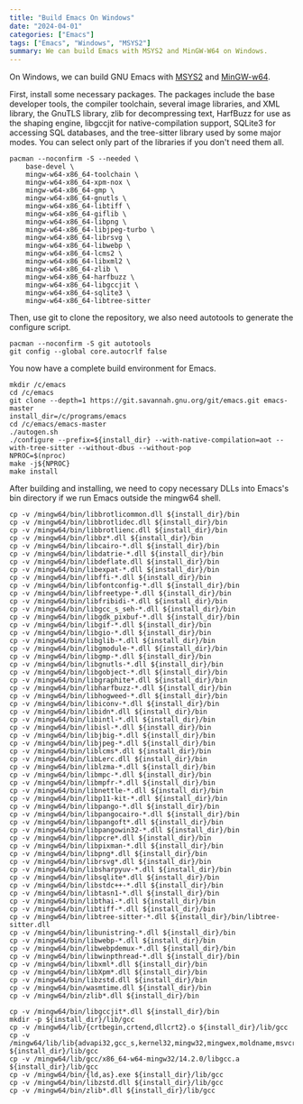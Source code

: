 ```yaml
---
title: "Build Emacs On Windows"
date: "2024-04-01"
categories: ["Emacs"]
tags: ["Emacs", "Windows", "MSYS2"]
summary: We can build Emacs with MSYS2 and MinGW-W64 on Windows.
---
```


On Windows, we can build GNU Emacs with [MSYS2](https://www.msys2.org/) and [MinGW-w64](https://www.mingw-w64.org/).

First, install some necessary packages. The packages include the base developer tools, the compiler toolchain, several image libraries, and XML library, the GnuTLS library, zlib for decompressing text, HarfBuzz for use as the shaping engine, libgccjit for native-compilation support, SQLite3 for accessing SQL databases, and the tree-sitter library used by some major modes. You can select only part of the libraries if you don't need them all.

```shell
pacman --noconfirm -S --needed \
    base-devel \
    mingw-w64-x86_64-toolchain \
    mingw-w64-x86_64-xpm-nox \
    mingw-w64-x86_64-gmp \
    mingw-w64-x86_64-gnutls \
    mingw-w64-x86_64-libtiff \
    mingw-w64-x86_64-giflib \
    mingw-w64-x86_64-libpng \
    mingw-w64-x86_64-libjpeg-turbo \
    mingw-w64-x86_64-librsvg \
    mingw-w64-x86_64-libwebp \
    mingw-w64-x86_64-lcms2 \
    mingw-w64-x86_64-libxml2 \
    mingw-w64-x86_64-zlib \
    mingw-w64-x86_64-harfbuzz \
    mingw-w64-x86_64-libgccjit \
    mingw-w64-x86_64-sqlite3 \
    mingw-w64-x86_64-libtree-sitter
```

Then, use git to clone the repository, we also need autotools to generate the configure script.

```shell
pacman --noconfirm -S git autotools
git config --global core.autocrlf false
```

You now have a complete build environment for Emacs.

```shell
mkdir /c/emacs
cd /c/emacs
git clone --depth=1 https://git.savannah.gnu.org/git/emacs.git emacs-master
install_dir=/c/programs/emacs
cd /c/emacs/emacs-master
./autogen.sh
./configure --prefix=${install_dir} --with-native-compilation=aot --with-tree-sitter --without-dbus --without-pop
NPROC=$(nproc)
make -j${NPROC}
make install
```

After building and installing, we need to copy necessary DLLs into Emacs's bin directory if we run Emacs outside the mingw64 shell.

```shell
cp -v /mingw64/bin/libbrotlicommon.dll ${install_dir}/bin
cp -v /mingw64/bin/libbrotlidec.dll ${install_dir}/bin
cp -v /mingw64/bin/libbrotlienc.dll ${install_dir}/bin
cp -v /mingw64/bin/libbz*.dll ${install_dir}/bin
cp -v /mingw64/bin/libcairo-*.dll ${install_dir}/bin
cp -v /mingw64/bin/libdatrie-*.dll ${install_dir}/bin
cp -v /mingw64/bin/libdeflate.dll ${install_dir}/bin
cp -v /mingw64/bin/libexpat-*.dll ${install_dir}/bin
cp -v /mingw64/bin/libffi-*.dll ${install_dir}/bin
cp -v /mingw64/bin/libfontconfig-*.dll ${install_dir}/bin
cp -v /mingw64/bin/libfreetype-*.dll ${install_dir}/bin
cp -v /mingw64/bin/libfribidi-*.dll ${install_dir}/bin
cp -v /mingw64/bin/libgcc_s_seh-*.dll ${install_dir}/bin
cp -v /mingw64/bin/libgdk_pixbuf-*.dll ${install_dir}/bin
cp -v /mingw64/bin/libgif-*.dll ${install_dir}/bin
cp -v /mingw64/bin/libgio-*.dll ${install_dir}/bin
cp -v /mingw64/bin/libglib-*.dll ${install_dir}/bin
cp -v /mingw64/bin/libgmodule-*.dll ${install_dir}/bin
cp -v /mingw64/bin/libgmp-*.dll ${install_dir}/bin
cp -v /mingw64/bin/libgnutls-*.dll ${install_dir}/bin
cp -v /mingw64/bin/libgobject-*.dll ${install_dir}/bin
cp -v /mingw64/bin/libgraphite*.dll ${install_dir}/bin
cp -v /mingw64/bin/libharfbuzz-*.dll ${install_dir}/bin
cp -v /mingw64/bin/libhogweed-*.dll ${install_dir}/bin
cp -v /mingw64/bin/libiconv-*.dll ${install_dir}/bin
cp -v /mingw64/bin/libidn*.dll ${install_dir}/bin
cp -v /mingw64/bin/libintl-*.dll ${install_dir}/bin
cp -v /mingw64/bin/libisl-*.dll ${install_dir}/bin
cp -v /mingw64/bin/libjbig-*.dll ${install_dir}/bin
cp -v /mingw64/bin/libjpeg-*.dll ${install_dir}/bin
cp -v /mingw64/bin/liblcms*.dll ${install_dir}/bin
cp -v /mingw64/bin/libLerc.dll ${install_dir}/bin
cp -v /mingw64/bin/liblzma-*.dll ${install_dir}/bin
cp -v /mingw64/bin/libmpc-*.dll ${install_dir}/bin
cp -v /mingw64/bin/libmpfr-*.dll ${install_dir}/bin
cp -v /mingw64/bin/libnettle-*.dll ${install_dir}/bin
cp -v /mingw64/bin/libp11-kit-*.dll ${install_dir}/bin
cp -v /mingw64/bin/libpango-*.dll ${install_dir}/bin
cp -v /mingw64/bin/libpangocairo-*.dll ${install_dir}/bin
cp -v /mingw64/bin/libpangoft*.dll ${install_dir}/bin
cp -v /mingw64/bin/libpangowin32-*.dll ${install_dir}/bin
cp -v /mingw64/bin/libpcre*.dll ${install_dir}/bin
cp -v /mingw64/bin/libpixman-*.dll ${install_dir}/bin
cp -v /mingw64/bin/libpng*.dll ${install_dir}/bin
cp -v /mingw64/bin/librsvg*.dll ${install_dir}/bin
cp -v /mingw64/bin/libsharpyuv-*.dll ${install_dir}/bin
cp -v /mingw64/bin/libsqlite*.dll ${install_dir}/bin
cp -v /mingw64/bin/libstdc++-*.dll ${install_dir}/bin
cp -v /mingw64/bin/libtasn1-*.dll ${install_dir}/bin
cp -v /mingw64/bin/libthai-*.dll ${install_dir}/bin
cp -v /mingw64/bin/libtiff-*.dll ${install_dir}/bin
cp -v /mingw64/bin/libtree-sitter-*.dll ${install_dir}/bin/libtree-sitter.dll
cp -v /mingw64/bin/libunistring-*.dll ${install_dir}/bin
cp -v /mingw64/bin/libwebp-*.dll ${install_dir}/bin
cp -v /mingw64/bin/libwebpdemux-*.dll ${install_dir}/bin
cp -v /mingw64/bin/libwinpthread-*.dll ${install_dir}/bin
cp -v /mingw64/bin/libxml*.dll ${install_dir}/bin
cp -v /mingw64/bin/libXpm*.dll ${install_dir}/bin
cp -v /mingw64/bin/libzstd.dll ${install_dir}/bin
cp -v /mingw64/bin/wasmtime.dll ${install_dir}/bin
cp -v /mingw64/bin/zlib*.dll ${install_dir}/bin

cp -v /mingw64/bin/libgccjit*.dll ${install_dir}/bin
mkdir -p ${install_dir}/lib/gcc
cp -v /mingw64/lib/{crtbegin,crtend,dllcrt2}.o ${install_dir}/lib/gcc
cp -v /mingw64/lib/lib{advapi32,gcc_s,kernel32,mingw32,mingwex,moldname,msvcrt,pthread,shell32,user32}.a ${install_dir}/lib/gcc
cp -v /mingw64/lib/gcc/x86_64-w64-mingw32/14.2.0/libgcc.a ${install_dir}/lib/gcc
cp -v /mingw64/bin/{ld,as}.exe ${install_dir}/lib/gcc
cp -v /mingw64/bin/libzstd.dll ${install_dir}/lib/gcc
cp -v /mingw64/bin/zlib*.dll ${install_dir}/lib/gcc
```
